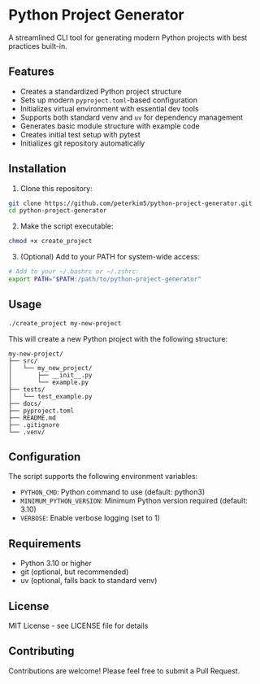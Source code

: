 # Python Project Generator

A streamlined CLI tool for generating modern Python projects with best practices built-in.

## Features

- Creates a standardized Python project structure
- Sets up modern `pyproject.toml`-based configuration
- Initializes virtual environment with essential dev tools
- Supports both standard venv and `uv` for dependency management
- Generates basic module structure with example code
- Creates initial test setup with pytest
- Initializes git repository automatically

## Installation

1. Clone this repository:
```bash
git clone https://github.com/peterkim5/python-project-generator.git
cd python-project-generator
```

2. Make the script executable:
```bash
chmod +x create_project
```

3. (Optional) Add to your PATH for system-wide access:
```bash
# Add to your ~/.bashrc or ~/.zshrc:
export PATH="$PATH:/path/to/python-project-generator"
```

## Usage

```bash
./create_project my-new-project
```

This will create a new Python project with the following structure:
```
my-new-project/
├── src/
│   └── my_new_project/
│       ├── __init__.py
│       └── example.py
├── tests/
│   └── test_example.py
├── docs/
├── pyproject.toml
├── README.md
├── .gitignore
└── .venv/
```

## Configuration

The script supports the following environment variables:
- `PYTHON_CMD`: Python command to use (default: python3)
- `MINIMUM_PYTHON_VERSION`: Minimum Python version required (default: 3.10)
- `VERBOSE`: Enable verbose logging (set to 1)

## Requirements

- Python 3.10 or higher
- git (optional, but recommended)
- uv (optional, falls back to standard venv)

## License

MIT License - see LICENSE file for details

## Contributing

Contributions are welcome! Please feel free to submit a Pull Request.
